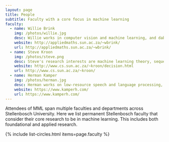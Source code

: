 ```yaml
---
layout: page
title: People
subtitle: Faculty with a core focus in machine learning
faculty:
  - name: Willie Brink
    img: /photos/willie.jpg
    desc: Willie works in computer vision and machine learning, and dabbles a bit in natural language processing.
    website: http://appliedmaths.sun.ac.za/~wbrink/
    url: http://appliedmaths.sun.ac.za/~wbrink/
  - name: Steve Kroon
    img: /photos/steve.png
    desc: Steve's research interests are machine learning theory, sequential decision making, and search techniques.
    website: http://www.cs.sun.ac.za/~kroon/decision.html
    url: http://www.cs.sun.ac.za/~kroon/
  - name: Herman Kamper
    img: /photos/herman.jpg
    desc: Herman works on low-resource speech and language processing, with some research in computer vision, robotics and communication.
    website: https://www.kamperh.com/
    url: https://www.kamperh.com/
---
```



Attendees of MML span multiple faculties and departments across Stellenbosch
University. Here we list permanent Stellenbosch faculty that consider their
core research to be in machine learning. This includes both foundational and
applied research.


{% include list-circles.html items=page.faculty %}

